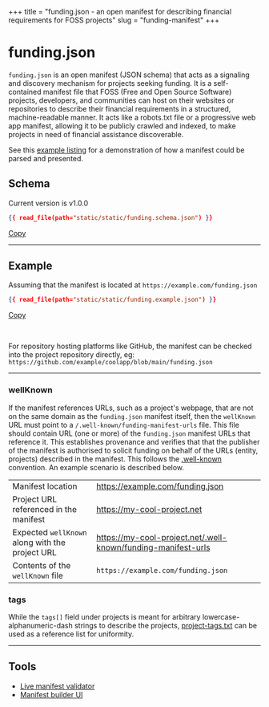 +++
title = "funding.json - an open manifest for describing financial requirements for FOSS projects"
slug = "funding-manifest"
+++

# funding.json

`funding.json` is an open manifest (JSON schema) that acts as a signaling and discovery mechanism for projects seeking funding. It is a self-contained manifest file that FOSS (Free and Open Source Software) projects, developers, and communities can host on their websites or repositories to describe their financial requirements in a structured, machine-readable manner. It acts like a robots.txt file or a progressive web app manifest, allowing it to be publicly crawled and indexed, to make projects in need of financial assistance discoverable.

See this [example listing](https://dir.floss.fund/view/@example.com) for a demonstration of how a manifest could be parsed and presented.


## Schema

Current version is v1.0.0

```json
{{ read_file(path="static/static/funding.schema.json") }}
```
<a href="#" data-copy-clipboard>Copy</a>

-----------

## Example

Assuming that the manifest is located at `https://example.com/funding.json`
```json
{{ read_file(path="static/static/funding.example.json") }}
```
<a href="#" data-copy-clipboard>Copy</a>

<br />

For repository hosting platforms like GitHub, the manifest can be checked into the project repository directly, eg: `https://github.com/example/coolapp/blob/main/funding.json`

-----------

### wellKnown

If the manifest references URLs, such as a project's webpage, that are not on the same domain as the `funding.json` manifest itself, then the `wellKnown` URL must point to a `/.well-known/funding-manifest-urls` file. This file should contain URL (one or more) of the `funding.json` manifest URLs that reference it. This establishes provenance and verifies that that the publisher of the manifest is authorised to solicit funding on behalf of the URLs (entity, projects) described in the manifest. This follows the [.well-known](https://en.wikipedia.org/wiki/Well-known_URI) convention. An example scenario is described below.

|                                                 |                                                              |
| ------------------------------------------------|--------------------------------------------------------------|
| Manifest location                               | https://example.com/funding.json                             |
| Project URL referenced in the manifest          | https://my-cool-project.net                                  |
| Expected `wellKnown` along with the project URL | https://my-cool-project.net/.well-known/funding-manifest-urls |
| Contents of the `wellKnown` file                | `https://example.com/funding.json`                           |

### tags

While the `tags[]` field under projects is meant for arbitrary lowercase-alphanumeric-dash strings to describe the projects, [project-tags.txt](/static/project-tags.txt) can be used as a reference list for uniformity.

-----------

## Tools

- [Live manifest validator](https://dir.floss.fund/validate)
- [Manifest builder UI](https://vishnukvmd.github.io/funding.json/)
